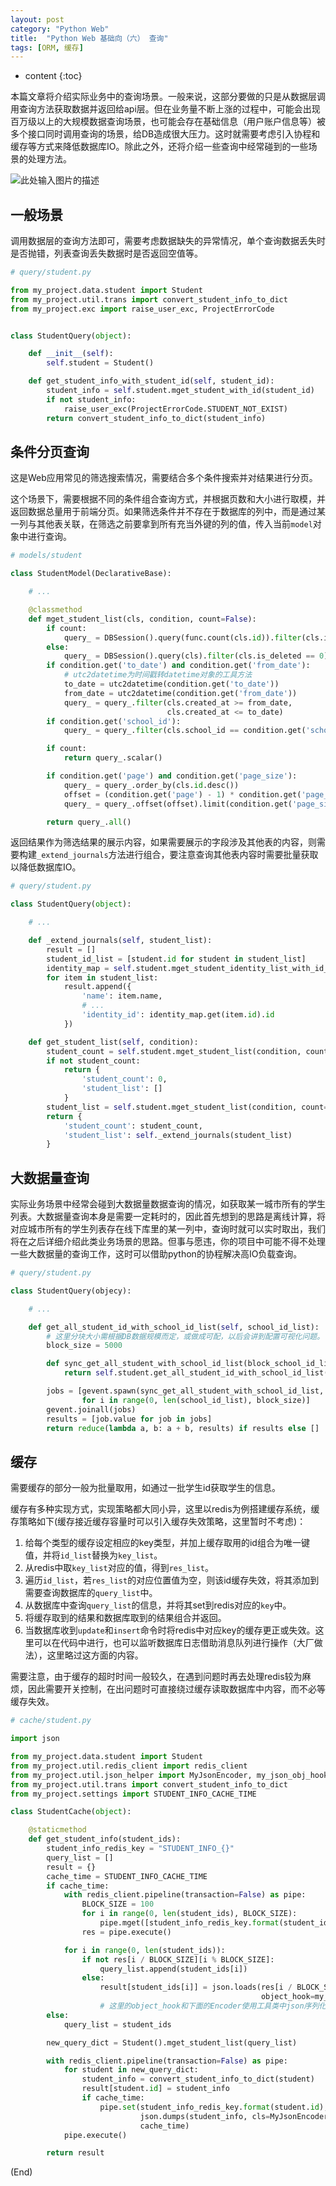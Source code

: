 ```yaml
---
layout: post
category: "Python Web"
title:  "Python Web 基础向（六） 查询"
tags: [ORM, 缓存]
---
```


* content
{:toc}


本篇文章将介绍实际业务中的查询场景。一般来说，这部分要做的只是从数据层调用查询方法获取数据并返回给api层。但在业务量不断上涨的过程中，可能会出现百万级以上的大规模数据查询场景，也可能会存在基础信息（用户账户信息等）被多个接口同时调用查询的场景，给DB造成很大压力。这时就需要考虑引入协程和缓存等方式来降低数据库IO。除此之外，还将介绍一些查询中经常碰到的一些场景的处理方法。

![此处输入图片的描述][1]

  [1]: https://i.loli.net/2018/11/26/5bfc04705c3ce.png






## 一般场景

调用数据层的查询方法即可，需要考虑数据缺失的异常情况，单个查询数据丢失时是否抛错，列表查询丢失数据时是否返回空值等。

```python
# query/student.py

from my_project.data.student import Student
from my_project.util.trans import convert_student_info_to_dict
from my_project.exc import raise_user_exc, ProjectErrorCode


class StudentQuery(object):

    def __init__(self):
        self.student = Student()

    def get_student_info_with_student_id(self, student_id):
        student_info = self.student.mget_student_with_id(student_id)
        if not student_info:
            raise_user_exc(ProjectErrorCode.STUDENT_NOT_EXIST)
        return convert_student_info_to_dict(student_info)
```

## 条件分页查询

这是Web应用常见的筛选搜索情况，需要结合多个条件搜索并对结果进行分页。

这个场景下，需要根据不同的条件组合查询方式，并根据页数和大小进行取模，并返回数据总量用于前端分页。如果筛选条件并不存在于数据库的列中，而是通过某一列与其他表关联，在筛选之前要拿到所有充当外键的列的值，传入当前`model`对象中进行查询。

```python
# models/student

class StudentModel(DeclarativeBase):

	# ...

    @classmethod
    def mget_student_list(cls, condition, count=False):
        if count:
            query_ = DBSession().query(func.count(cls.id)).filter(cls.is_deleted == 0)
        else:
            query_ = DBSession().query(cls).filter(cls.is_deleted == 0)
        if condition.get('to_date') and condition.get('from_date'):
        	# utc2datetime为时间戳转datetime对象的工具方法
            to_date = utc2datetime(condition.get('to_date'))
            from_date = utc2datetime(condition.get('from_date'))
            query_ = query_.filter(cls.created_at >= from_date,
                                   cls.created_at <= to_date)
        if condition.get('school_id'):
            query_ = query_.filter(cls.school_id == condition.get('school_id'))

        if count:
            return query_.scalar()

        if condition.get('page') and condition.get('page_size'):
            query_ = query_.order_by(cls.id.desc())
            offset = (condition.get('page') - 1) * condition.get('page_size')
            query_ = query_.offset(offset).limit(condition.get('page_size'))

        return query_.all()
```

返回结果作为筛选结果的展示内容，如果需要展示的字段涉及其他表的内容，则需要构建`_extend_journals`方法进行组合，要注意查询其他表内容时需要批量获取以降低数据库IO。

```python
# query/student.py

class StudentQuery(object):

	# ...

    def _extend_journals(self, student_list):
        result = []
        student_id_list = [student.id for student in student_list]
        identity_map = self.student.mget_student_identity_list_with_id_list(student_id_list)
        for item in student_list:
            result.append({
                'name': item.name,
                # ...
                'identity_id': identity_map.get(item.id).id
            })

    def get_student_list(self, condition):
        student_count = self.student.mget_student_list(condition, count=True)
        if not student_count:
            return {
                'student_count': 0,
                'student_list': []
            }
        student_list = self.student.mget_student_list(condition, count=False)
        return {
            'student_count': student_count,
            'student_list': self._extend_journals(student_list)
        }
```

## 大数据量查询

实际业务场景中经常会碰到大数据量数据查询的情况，如获取某一城市所有的学生列表。大数据量查询本身是需要一定耗时的，因此首先想到的思路是离线计算，将对应城市所有的学生列表存在线下库里的某一列中，查询时就可以实时取出，我们将在之后详细介绍此类业务场景的思路。但事与愿违，你的项目中可能不得不处理一些大数据量的查询工作，这时可以借助python的协程解决高IO负载查询。

```python
# query/student.py

class StudentQuery(objecy):

	# ...

    def get_all_student_id_with_school_id_list(self, school_id_list):
    	# 这里分块大小需根据DB数据规模而定，或做成可配，以后会讲到配置可视化问题。
        block_size = 5000

        def sync_get_all_student_with_school_id_list(block_school_id_list):
            return self.student.get_all_student_id_with_school_id_list(block_school_id_list)

        jobs = [gevent.spawn(sync_get_all_student_with_school_id_list, school_id_list[i, i+block_size])
                for i in range(0, len(school_id_list), block_size)]
        gevent.joinall(jobs)
        results = [job.value for job in jobs]
        return reduce(lambda a, b: a + b, results) if results else []
```

## 缓存

需要缓存的部分一般为批量取用，如通过一批学生id获取学生的信息。

缓存有多种实现方式，实现策略都大同小异，这里以redis为例搭建缓存系统，缓存策略如下(缓存接近缓存容量时可以引入缓存失效策略，这里暂时不考虑)：

1. 给每个类型的缓存设定相应的key类型，并加上缓存取用的id组合为唯一键值，并将`id_list`替换为`key_list`。
2. 从redis中取`key_list`对应的值，得到`res_list`。
3. 遍历`id_list`，若`res_list`的对应位置值为空，则该id缓存失效，将其添加到需要查询数据库的`query_list`中。
4. 从数据库中查询`query_list`的信息，并将其set到redis对应的`key`中。
5. 将缓存取到的结果和数据库取到的结果组合并返回。
6. 当数据库收到`update`和`insert`命令时将redis中对应key的缓存更正或失效。这里可以在代码中进行，也可以监听数据库日志借助消息队列进行操作（大厂做法），这里略过这方面的内容。

需要注意，由于缓存的超时时间一般较久，在遇到问题时再去处理redis较为麻烦，因此需要开关控制，在出问题时可直接绕过缓存读取数据库中内容，而不必等缓存失效。

```python
# cache/student.py

import json

from my_project.data.student import Student
from my_project.util.redis_client import redis_client
from my_project.util.json_helper import MyJsonEncoder, my_json_obj_hook
from my_project.util.trans import convert_student_info_to_dict
from my_project.settings import STUDENT_INFO_CACHE_TIME

class StudentCache(object):

    @staticmethod
    def get_student_info(student_ids):
        student_info_redis_key = "STUDENT_INFO_{}"
        query_list = []
        result = {}
        cache_time = STUDENT_INFO_CACHE_TIME
        if cache_time:
            with redis_client.pipeline(transaction=False) as pipe:
                BLOCK_SIZE = 100
                for i in range(0, len(student_ids), BLOCK_SIZE):
                    pipe.mget([student_info_redis_key.format(student_id) for student_id in student_ids[i:i+BLOCK_SIZE]])
                res = pipe.execute()

            for i in range(0, len(student_ids)):
                if not res[i / BLOCK_SIZE][i % BLOCK_SIZE]:
                    query_list.append(student_ids[i])
                else:
                    result[student_ids[i]] = json.loads(res[i / BLOCK_SIZE][i % BLOCK_SIZE],
                                                        object_hook=my_json_obj_hook)
                    # 这里的object_hook和下面的Encoder使用工具类中json序列化中的方法，实现对数据库中一些对象的序列化和反序列化
        else:
            query_list = student_ids

        new_query_dict = Student().mget_student_list(query_list)

        with redis_client.pipeline(transaction=False) as pipe:
            for student in new_query_dict:
                student_info = convert_student_info_to_dict(student)
                result[student.id] = student_info
                if cache_time:
                    pipe.set(student_info_redis_key.format(student.id),
                             json.dumps(student_info, cls=MyJsonEncoder),
                             cache_time)
            pipe.execute()

        return result

```


(End)
